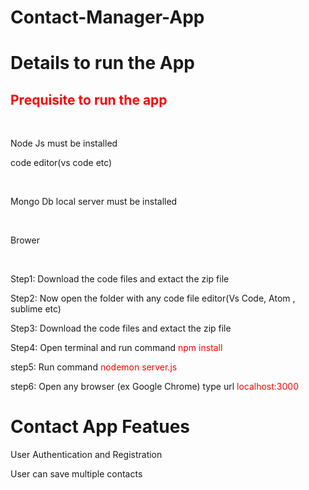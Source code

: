 # Contact-Manager-App



<h1> Details to run the App </h1>

<h2 style="color:red;">Prequisite to run the app </h2><br>

<p> Node Js must be installed</p>
<p> code editor(vs code etc)</p><br/>
<p> Mongo Db local server must be installed</p><br>
<p> Brower </p><br>

<p> Step1: Download the code files and extact the zip file <p>
<p> Step2: Now open the folder with any code file editor(Vs Code, Atom , sublime etc)<p>
<p> Step3: Download the code files and extact the zip file <p>
<p> Step4: Open terminal and run command <span style="color:red"> npm install </span> <p>
<p> step5: Run command <span style="color:red"> nodemon server.js</span> <p>
<p> step6: Open any browser (ex Google Chrome) type url <span style="color:red"> localhost:3000</span></p>

<h1> Contact App Featues </h1>
<p> User Authentication and Registration <p>
 <p> User can save multiple contacts </p>


